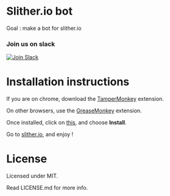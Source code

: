 # Slither.io bot
Goal : make a bot for slither.io

### Join us on slack
[![Join Slack](https://slitherio-bot.herokuapp.com/badge.svg)](https://slitherio-bot.herokuapp.com/)

# Installation instructions

If you are on chrome, download the [TamperMonkey](https://chrome.google.com/webstore/detail/tampermonkey/dhdgffkkebhmkfjojejmpbldmpobfkfo?hl=en) extension.

On other browsers, use the [GreaseMonkey](https://addons.mozilla.org/en-GB/firefox/addon/greasemonkey/) extension.

Once installed, click on [this](https://github.com/ErmiyaEskandary/slither.io-bot/raw/master/bot.user.js), and choose **Install**.

Go to [slither.io](http://slither.io/), and enjoy !
# License

Licensed under MIT.

Read LICENSE.md for more info.
